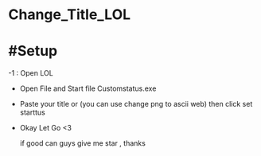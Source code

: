 # Change_Title_LOL

<h1> #Setup </h1>
-1  : Open LOL

- Open File and Start file Customstatus.exe
  

- Paste your title or (you can use change png to ascii web) then click set starttus

- Okay Let Go <3

  if good can guys give me star , thanks
